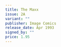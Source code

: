 ```yaml
---
title: The Maxx
issue: 2A
variant: ""
publisher: Image Comics
release_date: Apr 1993
signed_by: ""
price: 1.95
---
```

